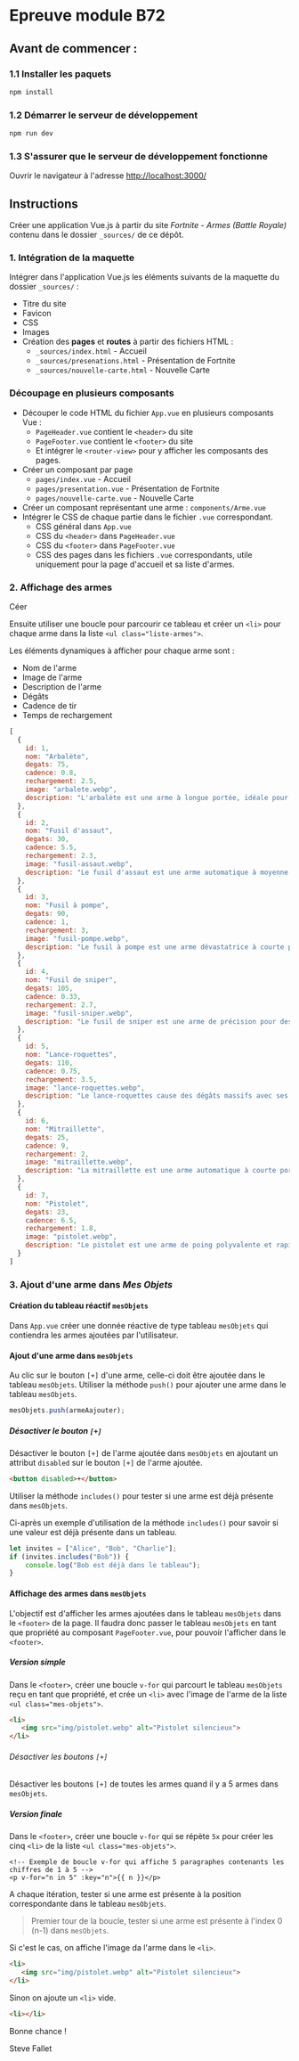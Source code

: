 # Epreuve module B72

## Avant de commencer :
### 1.1 Installer les paquets
```sh
npm install
```
### 1.2 Démarrer le serveur de développement
```sh
npm run dev
```
### 1.3 S'assurer que le serveur de développement fonctionne
Ouvrir le navigateur à l'adresse [http://localhost:3000/](http://localhost:3000/) 

## Instructions
Créer une application Vue.js à partir du site _Fortnite - Armes (Battle Royale)_
contenu dans le dossier `_sources/` de ce dépôt.

### 1. Intégration de la maquette
Intégrer dans l'application Vue.js les éléments suivants de la maquette du dossier `_sources/` :
- Titre du site
- Favicon
- CSS
- Images
- Création des **pages** et **routes** à partir des fichiers HTML :
  - `_sources/index.html` - Accueil
  - `_sources/presenations.html` - Présentation de Fortnite
  - `_sources/nouvelle-carte.html` - Nouvelle Carte

### Découpage en plusieurs composants
- Découper le code HTML du fichier `App.vue` en plusieurs composants Vue :
  - `PageHeader.vue` contient le `<header>` du site
  - `PageFooter.vue` contient le `<footer>` du site
  - Et intégrer le `<router-view>` pour y afficher les composants des pages.
- Créer un composant par page
  - `pages/index.vue` - Accueil
  - `pages/presentation.vue` - Présentation de Fortnite
  - `pages/nouvelle-carte.vue` - Nouvelle Carte
- Créer un composant représentant une arme : `components/Arme.vue`
- Intégrer le CSS de chaque partie dans le fichier `.vue` correspondant.
  - CSS général dans `App.vue`
  - CSS du `<header>` dans `PageHeader.vue`
  - CSS du `<footer>` dans `PageFooter.vue`
  - CSS des pages dans les fichiers `.vue` correspondants, 
    utile uniquement pour la page d'accueil et sa liste d'armes.
    

### 2. Affichage des armes
Céer 

Ensuite utiliser une boucle pour parcourir ce tableau et créer un `<li>`
pour chaque arme dans la liste `<ul class="liste-armes">`.

Les éléments dynamiques à afficher pour chaque arme sont :
- Nom de l'arme
- Image de l'arme
- Description de l'arme
- Dégâts
- Cadence de tir
- Temps de rechargement

```js
[
  {
    id: 1,
    nom: "Arbalète",
    degats: 75,
    cadence: 0.8,
    rechargement: 2.5,
    image: "arbalete.webp",
    description: "L'arbalète est une arme à longue portée, idéale pour des attaques précises."
  },
  {
    id: 2,
    nom: "Fusil d'assaut",
    degats: 30,
    cadence: 5.5,
    rechargement: 2.3,
    image: "fusil-assaut.webp",
    description: "Le fusil d'assaut est une arme automatique à moyenne portée."
  },
  {
    id: 3,
    nom: "Fusil à pompe",
    degats: 90,
    cadence: 1,
    rechargement: 3,
    image: "fusil-pompe.webp",
    description: "Le fusil à pompe est une arme dévastatrice à courte portée."
  },
  {
    id: 4,
    nom: "Fusil de sniper",
    degats: 105,
    cadence: 0.33,
    rechargement: 2.7,
    image: "fusil-sniper.webp",
    description: "Le fusil de sniper est une arme de précision pour des tirs à très longue portée."
  },
  {
    id: 5,
    nom: "Lance-roquettes",
    degats: 110,
    cadence: 0.75,
    rechargement: 3.5,
    image: "lance-roquettes.webp",
    description: "Le lance-roquettes cause des dégâts massifs avec ses explosions."
  },
  {
    id: 6,
    nom: "Mitraillette",
    degats: 25,
    cadence: 9,
    rechargement: 2,
    image: "mitraillette.webp",
    description: "La mitraillette est une arme automatique à courte portée avec une cadence de tir élevée."
  },
  {
    id: 7,
    nom: "Pistolet",
    degats: 23,
    cadence: 6.5,
    rechargement: 1.8,
    image: "pistolet.webp",
    description: "Le pistolet est une arme de poing polyvalente et rapide."
  }
]
```

### 3. Ajout d'une arme dans _Mes Objets_

#### Création du tableau réactif `mesObjets`
Dans `App.vue` créer une donnée réactive de type tableau `mesObjets` qui contiendra
les armes ajoutées par l'utilisateur.

#### Ajout d'une arme dans `mesObjets`
Au clic sur le bouton `[+]` d'une arme, celle-ci doit être ajoutée dans le tableau `mesObjets`.
Utiliser la méthode `push()` pour ajouter une arme dans le tableau `mesObjets`.
```js
mesObjets.push(armeAajouter);
```
##### Désactiver le bouton `[+]`
Désactiver le bouton `[+]` de l'arme ajoutée dans `mesObjets` 
en ajoutant un attribut `disabled` sur le bouton `[+]` de l'arme ajoutée.
```html
<button disabled>+</button>
```

Utiliser la méthode `includes()` pour tester si une arme est déjà présente dans `mesObjets`.

Ci-après un exemple d'utilisation de la méthode `includes()`
pour savoir si une valeur est déjà présente dans un tableau.
```js
let invites = ["Alice", "Bob", "Charlie"];
if (invites.includes("Bob")) {
    console.log("Bob est déjà dans le tableau");
}
```
#### Affichage des armes dans `mesObjets`
L'objectif est d'afficher les armes ajoutées dans le tableau `mesObjets` dans le `<footer>` de la page.
Il faudra donc passer le tableau `mesObjets` en tant que propriété au composant `PageFooter.vue`,
pour pouvoir l'afficher dans le `<footer>`.

##### Version simple
Dans le `<footer>`, créer une boucle `v-for` qui parcourt le tableau `mesObjets` reçu en tant que propriété,
et crée un `<li>` avec l'image de l'arme de la liste `<ul class="mes-objets">`.
```html
<li>
   <img src="img/pistolet.webp" alt="Pistolet silencieux">
</li>
```
###### Désactiver les boutons `[+]` 
Désactiver les boutons `[+]` de toutes les armes quand il y a 5 armes dans `mesObjets`.

##### Version finale
Dans le `<footer>`, créer une boucle `v-for` qui se répète `5x` pour créer les cinq `<li>`
de la liste `<ul class="mes-objets">`.
```vue
<!-- Exemple de boucle v-for qui affiche 5 paragraphes contenants les chiffres de 1 à 5 -->
<p v-for="n in 5" :key="n">{{ n }}</p>
```
A chaque itération, tester si une arme est présente à la position correspondante dans le tableau `mesObjets`.
> Premier tour de la boucle, tester si une arme est présente à l'index 0 (n-1) dans `mesObjets`.

Si c'est le cas, on affiche l'image da l'arme dans le `<li>`.
```html
<li>
   <img src="img/pistolet.webp" alt="Pistolet silencieux">
</li>
```
Sinon on ajoute un `<li>` vide.
```html
<li></li>
```

Bonne chance !

Steve Fallet



    


